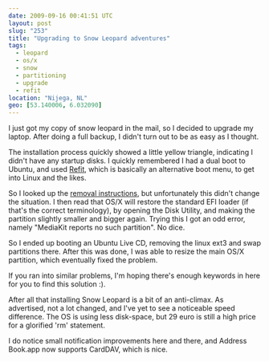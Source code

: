 ```yaml
---
date: 2009-09-16 00:41:51 UTC
layout: post
slug: "253"
title: "Upgrading to Snow Leopard adventures"
tags:
  - leopard
  - os/x
  - snow
  - partitioning
  - upgrade
  - refit
location: "Nijega, NL"
geo: [53.140006, 6.032090]
---
```

<p>I just got my copy of snow leopard in the mail, so I decided to upgrade my laptop. After doing a full backup, I didn't turn out to be as easy as I thought.</p>

<p>The installation process quickly showed a little yellow triangle, indicating I didn't have any startup disks. I quickly remembered I had a dual boot to Ubuntu, and used <a href="http://refit.sourceforge.net/">Refit</a>, which is basically an alternative boot menu, to get into Linux and the likes.</p>

<p>So I looked up the <a href="http://refit.sourceforge.net/doc/c1s3_remove.html">removal instructions</a>, but unfortunately this didn't change the situation. I then read that OS/X will restore the standard EFI loader (if that's the correct terminology), by opening the Disk Utility, and making the partition slightly smaller and bigger again. Trying this I got an odd error, namely "MediaKit reports no such partition". No dice.</p>

<p>So I ended up booting an Ubuntu Live CD, removing the linux ext3 and swap partitions there. After this was done, I was able to resize the main OS/X partition, which eventually fixed the problem.</p>

<p>If you ran into similar problems, I'm hoping there's enough keywords in here for you to find this solution :).</p>

<p>After all that installing Snow Leopard is a bit of an anti-climax. As advertised, not a lot changed, and I've yet to see a noticeable speed difference. The OS is using less disk-space, but 29 euro is still a high price for a glorified 'rm' statement.</p>

<p>I do notice small notification improvements here and there, and Address Book.app now supports CardDAV, which is nice.</p>
